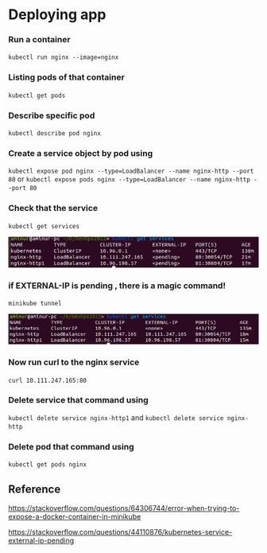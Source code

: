 # Deploying app

### Run a container
`kubectl run nginx --image=nginx`
### Listing pods of that container
`kubectl get pods` 
### Describe specific pod 
`kubectl describe pod nginx`
### Create a service object by pod using
`kubectl expose pod nginx --type=LoadBalancer --name nginx-http --port 80`
or
`kubectl expose pods nginx --type=LoadBalancer --name nginx-http --port 80`
### Check that the service
`kubectl get services`

![kubectl get services pending output](https://raw.githubusercontent.com/aminurbd932/devops-notes/main/kubernates/2.deploying%20application/images/service-e-ip-pending.png)

### if EXTERNAL-IP is pending , there is a magic command!
`minikube tunnel`

![kubectl get services pending output](https://raw.githubusercontent.com/aminurbd932/devops-notes/main/kubernates/2.deploying%20application/images/service-e-ip-sucess.png)

### Now run curl to the nginx service
`curl 10.111.247.165:80`
### Delete service that command using
`kubectl delete service nginx-http1`
and
`kubectl delete service nginx-http`
### Delete pod that command using
`kubectl get pods nginx`

## Reference

https://stackoverflow.com/questions/64306744/error-when-trying-to-expose-a-docker-container-in-minikube

https://stackoverflow.com/questions/44110876/kubernetes-service-external-ip-pending